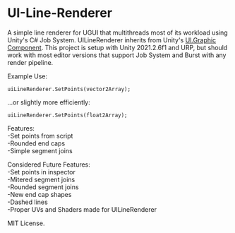 # UI-Line-Renderer
 
A simple line renderer for UGUI that multithreads most of its workload using Unity's C# Job System. 
UILineRenderer inherits from Unity's [UI.Graphic Component](https://docs.unity3d.com/2018.1/Documentation/ScriptReference/UI.Graphic.html).
This project is setup with Unity 2021.2.6f1 and URP, but should work with most editor versions that support Job System and Burst with any render pipeline.

Example Use:

```
uiLineRenderer.SetPoints(vector2Array);
```

...or slightly more efficiently:

```
uiLineRenderer.SetPoints(float2Array);
```

Features:  
-Set points from script  
-Rounded end caps  
-Simple segment joins  

Considered Future Features:  
-Set points in inspector  
-Mitered segment joins  
-Rounded segment joins  
-New end cap shapes  
-Dashed lines  
-Proper UVs and Shaders made for UILineRenderer  


MIT License.
